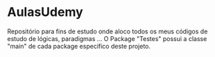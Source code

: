 # AulasUdemy
Repositório para fins de estudo onde aloco todos os meus códigos de estudo de lógicas, paradigmas ...
O Package "Testes" possui a classe "main" de cada package especifico deste projeto.
